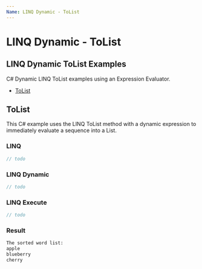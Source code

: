 ```yaml
---
Name: LINQ Dynamic - ToList
---
```


# LINQ Dynamic - ToList

## LINQ Dynamic ToList Examples
C# Dynamic LINQ ToList examples using an Expression Evaluator.

- [ToList](#tolist)

## ToList
This C# example uses the LINQ ToList method with a dynamic expression to immediately evaluate a sequence into a List<T>.

### LINQ
```csharp
// todo
```

### LINQ Dynamic
```csharp
// todo
```

### LINQ Execute
```csharp
// todo
```

### Result
```txt
The sorted word list:
apple
blueberry
cherry
```
